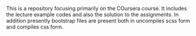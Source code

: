 This is a repository focusing primarily on the COursera course. It includes the lecture example codes and also the solution to the assignments. In addition presently bootstrap files are present both in uncompiles scss form and compiles
css form.